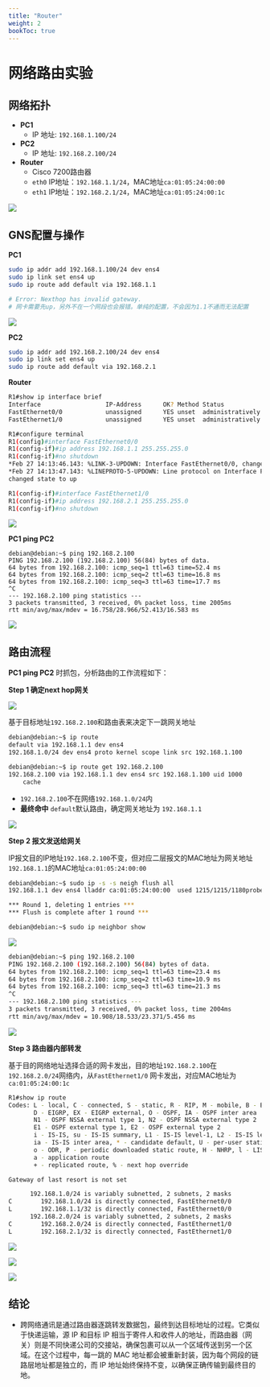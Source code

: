 ```yaml
---
title: "Router"
weight: 2
bookToc: true
---
```


# 网络路由实验

## 网络拓扑

- **PC1** 
  - IP 地址: `192.168.1.100/24` 
- **PC2** 
  - IP 地址: `192.168.2.100/24` 
- **Router**
  - Cisco 7200路由器
  - `eth0` IP地址：`192.168.1.1/24`，MAC地址`ca:01:05:24:00:00`
  - `eth1` IP地址：`192.168.2.1/24`，MAC地址`ca:01:05:24:00:1c`

![](/data/image/gns3/router/image-20250228103755047.png)

## GNS配置与操作

**PC1**

```bash
sudo ip addr add 192.168.1.100/24 dev ens4
sudo ip link set ens4 up
sudo ip route add default via 192.168.1.1

# Error: Nexthop has invalid gateway.
# 网卡需要先up，另外不在一个网段也会报错。单纯的配置，不会因为1.1不通而无法配置
```

![](/data/image/gns3/router/image-20250228095159046.png)

**PC2**

```bash
sudo ip addr add 192.168.2.100/24 dev ens4
sudo ip link set ens4 up
sudo ip route add default via 192.168.2.1
```

**Router**

```bash
R1#show ip interface brief
Interface                  IP-Address      OK? Method Status                Protocol
FastEthernet0/0            unassigned      YES unset  administratively down down
FastEthernet1/0            unassigned      YES unset  administratively down down

R1#configure terminal
R1(config)#interface FastEthernet0/0
R1(config-if)#ip address 192.168.1.1 255.255.255.0
R1(config-if)#no shutdown
*Feb 27 14:13:46.143: %LINK-3-UPDOWN: Interface FastEthernet0/0, changed state to up
*Feb 27 14:13:47.143: %LINEPROTO-5-UPDOWN: Line protocol on Interface FastEthernet0/0,
changed state to up

R1(config-if)#interface FastEthernet1/0
R1(config-if)#ip address 192.168.2.1 255.255.255.0
R1(config-if)#no shutdown
```

![](/data/image/gns3/router/image-20250228095727920.png)


**PC1 ping PC2**

```
debian@debian:~$ ping 192.168.2.100
PING 192.168.2.100 (192.168.2.100) 56(84) bytes of data.
64 bytes from 192.168.2.100: icmp_seq=1 ttl=63 time=52.4 ms
64 bytes from 192.168.2.100: icmp_seq=2 ttl=63 time=16.8 ms
64 bytes from 192.168.2.100: icmp_seq=3 ttl=63 time=17.7 ms
^C
--- 192.168.2.100 ping statistics ---
3 packets transmitted, 3 received, 0% packet loss, time 2005ms
rtt min/avg/max/mdev = 16.758/28.966/52.413/16.583 ms
```

![](/data/image/gns3/router/image-20250228095928164.png)


## 路由流程

**PC1 ping PC2** 时抓包，分析路由的工作流程如下：

**Step 1 确定next hop网关**


![](/data/image/gns3/router/image-20250228100841573.png)

基于目标地址`192.168.2.100`和路由表来决定下一跳网关地址

```bash
debian@debian:~$ ip route
default via 192.168.1.1 dev ens4
192.168.1.0/24 dev ens4 proto kernel scope link src 192.168.1.100

debian@debian:~$ ip route get 192.168.2.100
192.168.2.100 via 192.168.1.1 dev ens4 src 192.168.1.100 uid 1000
    cache
```

- `192.168.2.100`不在网络`192.168.1.0/24`内
- **最终命中** `default`默认路由，确定网关地址为 `192.168.1.1`

![](/data/image/gns3/router/image-20250228101637814.png)


**Step 2 报文发送给网关**

IP报文目的IP地址`192.168.2.100`不变，但对应二层报文的MAC地址为网关地址`192.168.1.1`的MAC地址`ca:01:05:24:00:00`

```bash
debian@debian:~$ sudo ip -s -s neigh flush all
192.168.1.1 dev ens4 lladdr ca:01:05:24:00:00  used 1215/1215/1180probes 4 STALE

*** Round 1, deleting 1 entries ***
*** Flush is complete after 1 round ***

debian@debian:~$ sudo ip neighbor show
```

![](/data/image/gns3/router/image-20250228101940598.png)

```bash
debian@debian:~$ ping 192.168.2.100
PING 192.168.2.100 (192.168.2.100) 56(84) bytes of data.
64 bytes from 192.168.2.100: icmp_seq=1 ttl=63 time=23.4 ms
64 bytes from 192.168.2.100: icmp_seq=2 ttl=63 time=10.9 ms
64 bytes from 192.168.2.100: icmp_seq=3 ttl=63 time=21.3 ms
^C
--- 192.168.2.100 ping statistics ---
3 packets transmitted, 3 received, 0% packet loss, time 2004ms
rtt min/avg/max/mdev = 10.908/18.533/23.371/5.456 ms
```

![](/data/image/gns3/router/image-20250228102354175.png)


**Step 3 路由器内部转发**

基于目的网络地址选择合适的网卡发出，目的地址`192.168.2.100`在`192.168.2.0/24`网络内，从`FastEthernet1/0` 网卡发出，对应MAC地址为`ca:01:05:24:00:1c`

```bash
R1#show ip route
Codes: L - local, C - connected, S - static, R - RIP, M - mobile, B - BGP
       D - EIGRP, EX - EIGRP external, O - OSPF, IA - OSPF inter area
       N1 - OSPF NSSA external type 1, N2 - OSPF NSSA external type 2
       E1 - OSPF external type 1, E2 - OSPF external type 2
       i - IS-IS, su - IS-IS summary, L1 - IS-IS level-1, L2 - IS-IS level-2
       ia - IS-IS inter area, * - candidate default, U - per-user static route
       o - ODR, P - periodic downloaded static route, H - NHRP, l - LISP
       a - application route
       + - replicated route, % - next hop override

Gateway of last resort is not set

      192.168.1.0/24 is variably subnetted, 2 subnets, 2 masks
C        192.168.1.0/24 is directly connected, FastEthernet0/0
L        192.168.1.1/32 is directly connected, FastEthernet0/0
      192.168.2.0/24 is variably subnetted, 2 subnets, 2 masks
C        192.168.2.0/24 is directly connected, FastEthernet1/0
L        192.168.2.1/32 is directly connected, FastEthernet1/0
```

![](/data/image/gns3/router/image-20250228102640294.png)

![](/data/image/gns3/router/image-20250228102827414.png)

![](/data/image/gns3/router/image-20250228103142323.png)

## 结论

- 跨网络通讯是通过路由器逐跳转发数据包，最终到达目标地址的过程。它类似于快递运输，源 IP 和目标 IP 相当于寄件人和收件人的地址，而路由器（网关）则是不同快递公司的交接站，确保包裹可以从一个区域传送到另一个区域。在这个过程中，每一跳的 MAC 地址都会被重新封装，因为每个网段的链路层地址都是独立的，而 IP 地址始终保持不变，以确保正确传输到最终目的地。


